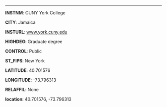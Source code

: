 
---
**INSTNM**: CUNY York College

**CITY**: Jamaica

**INSTURL**: www.york.cuny.edu

**HIGHDEG**: Graduate degree

**CONTROL**: Public

**ST_FIPS**: New York

**LATITUDE**: 40.701576

**LONGITUDE**: -73.796313

**RELAFFIL**: None

**location**: 40.701576, -73.796313